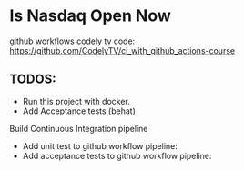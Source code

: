 # Is Nasdaq Open Now


github workflows codely tv code: https://github.com/CodelyTV/ci_with_github_actions-course

## TODOS:
- Run this project with docker.
- Add Acceptance tests (behat)

Build Continuous Integration pipeline

- Add unit test to github workflow pipeline:
- Add acceptance tests to github workflow pipeline:
